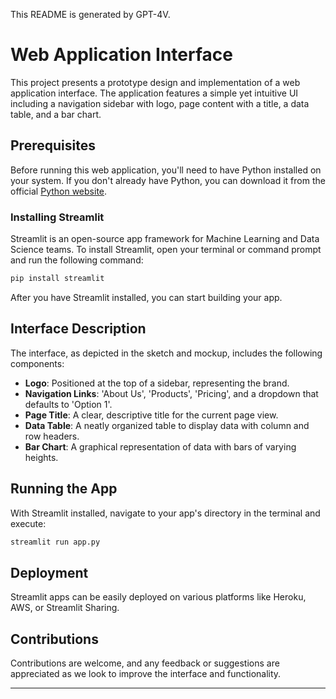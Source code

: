This README is generated by GPT-4V.  

# Web Application Interface

This project presents a prototype design and implementation of a web application interface. The application features a simple yet intuitive UI including a navigation sidebar with logo, page content with a title, a data table, and a bar chart.

## Prerequisites

Before running this web application, you'll need to have Python installed on your system. If you don't already have Python, you can download it from the official [Python website](https://www.python.org/).

### Installing Streamlit

Streamlit is an open-source app framework for Machine Learning and Data Science teams. To install Streamlit, open your terminal or command prompt and run the following command:

```bash
pip install streamlit
```

After you have Streamlit installed, you can start building your app.

## Interface Description

The interface, as depicted in the sketch and mockup, includes the following components:

- **Logo**: Positioned at the top of a sidebar, representing the brand.
- **Navigation Links**: 'About Us', 'Products', 'Pricing', and a dropdown that defaults to 'Option 1'.
- **Page Title**: A clear, descriptive title for the current page view.
- **Data Table**: A neatly organized table to display data with column and row headers.
- **Bar Chart**: A graphical representation of data with bars of varying heights.

## Running the App

With Streamlit installed, navigate to your app's directory in the terminal and execute:

```bash
streamlit run app.py
```

## Deployment

Streamlit apps can be easily deployed on various platforms like Heroku, AWS, or Streamlit Sharing.

## Contributions

Contributions are welcome, and any feedback or suggestions are appreciated as we look to improve the interface and functionality.

---
